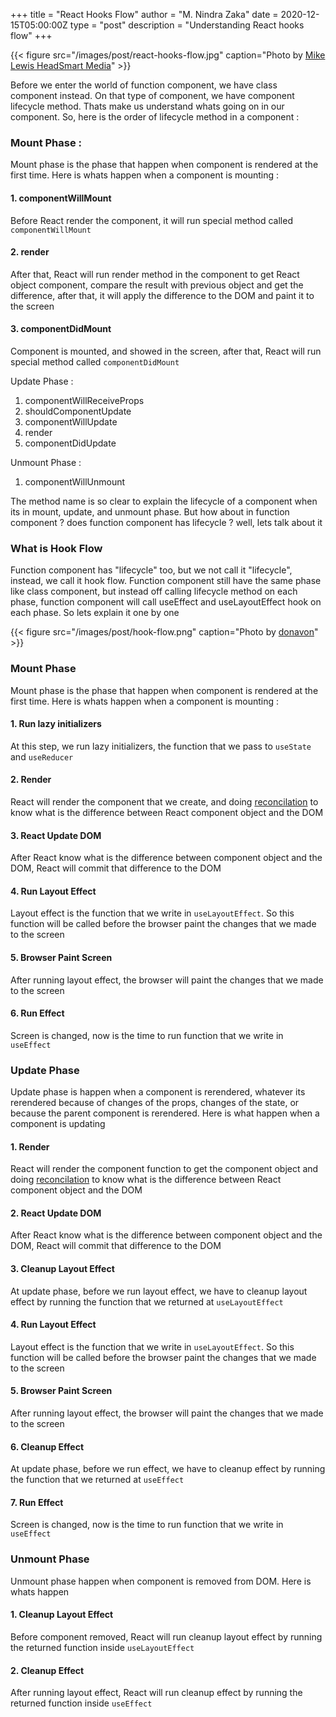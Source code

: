 +++
title = "React Hooks Flow"
author = "M. Nindra Zaka"
date = 2020-12-15T05:00:00Z
type = "post"
description = "Understanding React hooks flow"
+++

{{< figure src="/images/post/react-hooks-flow.jpg" caption="Photo by [Mike Lewis HeadSmart Media](https://unsplash.com/photos/waAAaeC9hns)" >}}

Before we enter the world of function component, we have class component instead. On that type of component, we have component lifecycle method. Thats make us understand whats going on in our component. So, here is the order of lifecycle method in a component :

### Mount Phase :

Mount phase is the phase that happen when component is rendered at the first time. Here is whats happen when a component is mounting :

#### 1. componentWillMount

Before React render the component, it will run special method called `componentWillMount`

#### 2. render

After that, React will run render method in the component to get React object component, compare the result with previous object and get the difference, after that, it will apply the difference to the DOM and paint it to the screen

#### 3. componentDidMount

Component is mounted, and showed in the screen, after that, React will run special method called `componentDidMount`

Update Phase :

1. componentWillReceiveProps
2. shouldComponentUpdate
3. componentWillUpdate
4. render
5. componentDidUpdate

Unmount Phase :

1. componentWillUnmount

The method name is so clear to explain the lifecycle of a component when its in mount, update, and unmount phase. But how about in function component ? does function component has lifecycle ? well, lets talk about it

### What is Hook Flow

Function component has "lifecycle" too, but we not call it "lifecycle", instead, we call it hook flow. Function component still have the same phase like class component, but instead off calling lifecycle method on each phase, function component will call useEffect and useLayoutEffect hook on each phase. So lets explain it one by one

{{< figure src="/images/post/hook-flow.png" caption="Photo by [donavon](https://github.com/donavon/hook-flow)" >}}

### Mount Phase

Mount phase is the phase that happen when component is rendered at the first time. Here is whats happen when a component is mounting :

#### 1. Run lazy initializers

At this step, we run lazy initializers, the function that we pass to `useState` and `useReducer`

#### 2. Render

React will render the component that we create, and doing [reconcilation](https://reactjs.org/docs/reconciliation.html) to know what is the difference between React component object and the DOM

#### 3. React Update DOM

After React know what is the difference between component object and the DOM, React will commit that difference to the DOM

#### 4. Run Layout Effect

Layout effect is the function that we write in `useLayoutEffect`. So this function will be called before the browser paint the changes that we made to the screen

#### 5. Browser Paint Screen

After running layout effect, the browser will paint the changes that we made to the screen

#### 6. Run Effect

Screen is changed, now is the time to run function that we write in `useEffect`

### Update Phase

Update phase is happen when a component is rerendered, whatever its rerendered because of changes of the props, changes of the state, or because the parent component is rerendered. Here is what happen when a component is updating

#### 1. Render

React will render the component function to get the component object and doing [reconcilation](https://reactjs.org/docs/reconciliation.html) to know what is the difference between React component object and the DOM

#### 2. React Update DOM

After React know what is the difference between component object and the DOM, React will commit that difference to the DOM

#### 3. Cleanup Layout Effect

At update phase, before we run layout effect, we have to cleanup layout effect by running the function that we returned at `useLayoutEffect`

#### 4. Run Layout Effect

Layout effect is the function that we write in `useLayoutEffect`. So this function will be called before the browser paint the changes that we made to the screen

#### 5. Browser Paint Screen

After running layout effect, the browser will paint the changes that we made to the screen

#### 6. Cleanup Effect

At update phase, before we run effect, we have to cleanup effect by running the function that we returned at `useEffect`

#### 7. Run Effect

Screen is changed, now is the time to run function that we write in `useEffect`

### Unmount Phase

Unmount phase happen when component is removed from DOM. Here is whats happen

#### 1. Cleanup Layout Effect

Before component removed, React will run cleanup layout effect by running the returned function inside `useLayoutEffect`

#### 2. Cleanup Effect

After running layout effect, React will run cleanup effect by running the returned function inside `useEffect`
